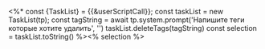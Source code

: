 <%* 
const {TaskList} = {{&userScriptCall}};
const taskList  = new TaskList(tp);
const tagString = await tp.system.prompt('Напишите теги которые хотите удалить', '')
taskList.deleteTags(tagString)
const selection = taskList.toString()
%><% selection %>